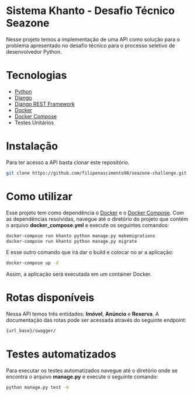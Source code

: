 # Sistema Khanto - Desafio Técnico Seazone

Nesse projeto temos a implementação de uma API como solução para o problema apresentado no desafio técnico para o processo seletivo de desenvolvedor Python.

# Tecnologias 
- [Python](https://www.python.org/)
- [Django](https://www.djangoproject.com/)
- [Django REST Framework](https://www.django-rest-framework.org/)
- [Docker](https://www.docker.com/)
- [Docker Compose](https://docs.docker.com/compose/)
- Testes Unitários

# Instalação
Para ter acesso a API basta clonar este repositório.
```bash
git clone https://github.com/filipenascimento98/seazone-challenge.git
```

# Como utilizar
Esse projeto tem como dependência o [Docker](https://www.docker.com/) e o [Docker Compose](https://docs.docker.com/compose/). Com as dependências resolvidas, navegue até o diretório do projeto que contém o arquivo __docker_compose.yml__ e execute os seguintes comandos: 

```bash
docker-compose run khanto python manage.py makemigrations
docker-compose run khanto python manage.py migrate
```
E esse outro comando que irá dar o build e colocar no ar a aplicação:
```bash
docker-compose up -d
```

Assim, a aplicação será executada em um container Docker.

# Rotas disponíveis
Nessa API temos três entidades: __Imóvel__, __Anúncio__ e __Reserva__. A documentação das rotas pode ser acessada através do seguinte endpoint:

```bash
{url_base}/swagger/
```

# Testes automatizados

Para executar os testes automatizados navegue até o diretório onde se encontra o arquivo __manage.py__ e execute o seguinte comando:

```bash
python manage.py test -b
```